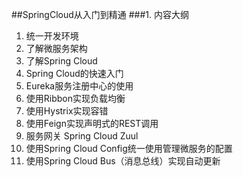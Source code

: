 ##SpringCloud从入门到精通
###1.	内容大纲

1. 统一开发环境
2. 了解微服务架构
3. 了解Spring Cloud
4. Spring Cloud的快速入门
5. Eureka服务注册中心的使用
6. 使用Ribbon实现负载均衡
7. 使用Hystrix实现容错
8. 使用Feign实现声明式的REST调用
9. 服务网关 Spring Cloud Zuul
10. 使用Spring Cloud Config统一使用管理微服务的配置
11. 使用Spring Cloud Bus（消息总线）实现自动更新
